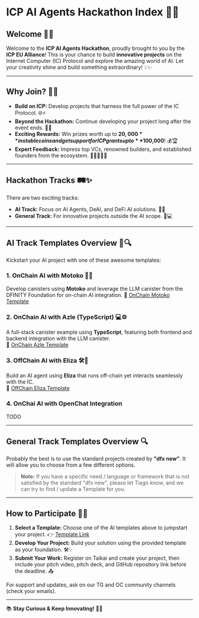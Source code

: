# ICP AI Agents Hackathon Index 🚀🤖

## Welcome 🎉🌟

Welcome to the **ICP AI Agents Hackathon**, proudly brought to you by the **ICP EU Alliance**! This is your chance to build **innovative projects** on the Internet Computer (IC) Protocol and explore the amazing world of AI. Let your creativity shine and build something extraordinary! 💡✨

---

## Why Join? 🚀🎯

- **Build on ICP:** Develop projects that harness the full power of the IC Protocol. 🌐⚡
- **Beyond the Hackathon:** Continue developing your project long after the event ends. 🔄🌱
- **Exciting Rewards:** Win prizes worth up to **$20,000** in stablecoins and get support for ICP grants up to **$100,000**! 💰🏆
- **Expert Feedback:** Impress top VCs, renowned builders, and established founders from the ecosystem. 👩‍💼👨‍💼🏅

---

## Hackathon Tracks 🛤️✨

There are two exciting tracks:
- **AI Track:** Focus on AI Agents, DeAI, and DeFi AI solutions. 🤖💡
- **General Track:** For innovative projects outside the AI scope. 🚀💻

---

## AI Track Templates Overview 📝🔍

Kickstart your AI project with one of these awesome templates:

### 1. OnChain AI with Motoko 🚀🧠
Develop canisters using **Motoko** and leverage the LLM canister from the DFINITY Foundation for on-chain AI integration.
🔗 [OnChain Motoko Template](https://github.com/pt-icp-hub/ICP-AI-Hackathon-OnChain-Motoko)

### 2. OnChain AI with Azle (TypeScript) 💻⚙️
A full-stack canister example using **TypeScript**, featuring both frontend and backend integration with the LLM canister.  
🔗 [OnChain Azle Template](https://github.com/pt-icp-hub/ICP-AI-Hackathon-OnChain-Azle)

### 3. OffChain AI with Eliza 🛠️🤖
Build an AI agent using **Eliza** that runs off-chain yet interacts seamlessly with the IC.  
🔗 [OffChain Eliza Template](https://github.com/pt-icp-hub/ICP-AI-Hackathon-OffChain-Eliza)

### 4. OnChai AI with OpenChat Integration
TODO

---

## General Track Templates Overview 🔍

Probably the best is to use the standard projects created by **"dfx new"**. It will allow you to choose from a few different options.

> **Note:** If you have a specific need / language or framework that is not satisfied by the standard "dfx new", please let Tiago know, and we can try to find / update a Template for you.

---

## How to Participate 🚀🔗

1. **Select a Template:** Choose one of the AI templates above to jumpstart your project. 👉 [Template Link](#ai-track-templates-overview-)
2. **Develop Your Project:** Build your solution using the provided template as your foundation. 🛠️💡
3. **Submit Your Work:** Register on Taikai and create your project, then include your pitch video, pitch deck, and GitHub repository link before the deadline. 📤

For support and updates, ask on our TG and OC community channels (check your emails).

---

📚 **Stay Curious & Keep Innovating!** 🚀✨
